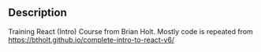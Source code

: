 ## Description

Training React (Intro) Course from Brian Holt. Mostly code is repeated from https://btholt.github.io/complete-intro-to-react-v6/
